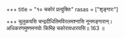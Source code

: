 +++
title = "१० चकोरं प्रत्युक्तिः"
rasas = ["शृङ्गारः"]

+++
चुलुकयसि चन्द्रदीधितिमविरलमश्नासि नूनमङ्गारान्।  
अधिकरणमुष्णमनयोः किमिह चकोरावधारयसि॥ 163 ॥  